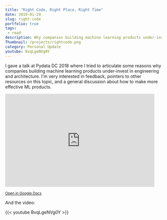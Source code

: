 ```yaml
---
title: "Right Code, Right Place, Right Time"
date: 2019-01-29
slug: right-code
portfolio: true
tags:
 - read
description: Why companies building machine learning products under-invest in engineering and architecture.
Thumbnail: /projects/rightcode.png
category: Personal Update
youtube: BvqLgeNVg0Y
---
```


I gave a talk at Pydata DC 2018 where I tried to articulate some reasons why companies building machine 
learning products under-invest in engineering and architecture.
I'm very interested in feedback, pointers to other resources on this topic, and a general 
discussion about how to make more effective ML products.

<iframe src="https://docs.google.com/presentation/d/e/2PACX-1vShM7kGP4WIWtr545IRMv2viQ_xpsn2ouAdYvo1yWuP5EmIWk3wYapKBWMjqua4bRwdeKHFHsz0qPSe/embed?start=false&loop=false&delayms=10000" frameborder="0" width="480" height="299" allowfullscreen="true" mozallowfullscreen="true" webkitallowfullscreen="true"></iframe>

<small>[Open in Google Docs](https://docs.google.com/presentation/d/1CUfrWaET5cepR9KUXHMe9ChbenEaRAS-9KNyTxAb_HM/edit?usp=sharing)</small>

And the video:

{{< youtube BvqLgeNVg0Y >}}
